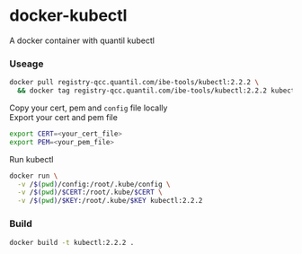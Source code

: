 # docker-kubectl
A docker container with quantil kubectl

### Useage
```bash
docker pull registry-qcc.quantil.com/ibe-tools/kubectl:2.2.2 \
  && docker tag registry-qcc.quantil.com/ibe-tools/kubectl:2.2.2 kubectl:2.2.2
```
Copy your cert, pem and `config` file locally   
Export your cert and pem file
```bash
export CERT=<your_cert_file>
export PEM=<your_pem_file>
```
Run kubectl
```bash
docker run \
  -v /$(pwd)/config:/root/.kube/config \
  -v /$(pwd)/$CERT:/root/.kube/$CERT \
  -v /$(pwd)/$KEY:/root/.kube/$KEY kubectl:2.2.2
```

### Build
```bash
docker build -t kubectl:2.2.2 .
```
